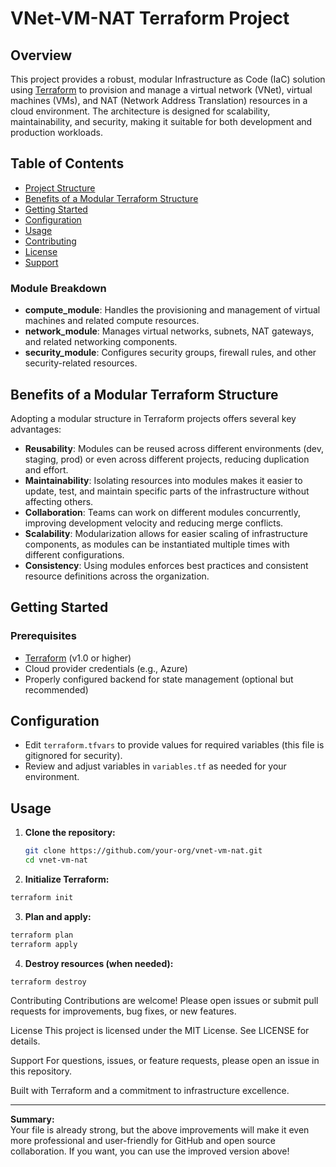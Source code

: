# VNet-VM-NAT Terraform Project

## Overview

This project provides a robust, modular Infrastructure as Code (IaC) solution using [Terraform](https://www.terraform.io/) to provision and manage a virtual network (VNet), virtual machines (VMs), and NAT (Network Address Translation) resources in a cloud environment. The architecture is designed for scalability, maintainability, and security, making it suitable for both development and production workloads.

## Table of Contents

- [Project Structure](#project-structure)
- [Benefits of a Modular Terraform Structure](#benefits-of-a-modular-terraform-structure)
- [Getting Started](#getting-started)
- [Configuration](#configuration)
- [Usage](#usage)
- [Contributing](#contributing)
- [License](#license)
- [Support](#support)

### Module Breakdown

- **compute_module**: Handles the provisioning and management of virtual machines and related compute resources.
- **network_module**: Manages virtual networks, subnets, NAT gateways, and related networking components.
- **security_module**: Configures security groups, firewall rules, and other security-related resources.

## Benefits of a Modular Terraform Structure

Adopting a modular structure in Terraform projects offers several key advantages:

- **Reusability**: Modules can be reused across different environments (dev, staging, prod) or even across different projects, reducing duplication and effort.
- **Maintainability**: Isolating resources into modules makes it easier to update, test, and maintain specific parts of the infrastructure without affecting others.
- **Collaboration**: Teams can work on different modules concurrently, improving development velocity and reducing merge conflicts.
- **Scalability**: Modularization allows for easier scaling of infrastructure components, as modules can be instantiated multiple times with different configurations.
- **Consistency**: Using modules enforces best practices and consistent resource definitions across the organization.

## Getting Started

### Prerequisites

- [Terraform](https://www.terraform.io/downloads.html) (v1.0 or higher)
- Cloud provider credentials (e.g., Azure)
- Properly configured backend for state management (optional but recommended)

## Configuration

- Edit `terraform.tfvars` to provide values for required variables (this file is gitignored for security).
- Review and adjust variables in `variables.tf` as needed for your environment.

## Usage

1. **Clone the repository:**
   ```sh
   git clone https://github.com/your-org/vnet-vm-nat.git
   cd vnet-vm-nat


2. **Initialize Terraform:**
  ```sh
terraform init
```
3. **Plan and apply:**
  ```sh
terraform plan
terraform apply
```

4. **Destroy resources (when needed):**
  ```sh
terraform destroy
```

Contributing
Contributions are welcome! Please open issues or submit pull requests for improvements, bug fixes, or new features.

License
This project is licensed under the MIT License. See LICENSE for details.

Support
For questions, issues, or feature requests, please open an issue in this repository.

Built with Terraform and a commitment to infrastructure excellence.

---

**Summary:**  
Your file is already strong, but the above improvements will make it even more professional and user-friendly for GitHub and open source collaboration. If you want, you can use the improved version above!
